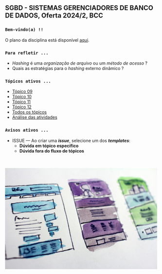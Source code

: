 ## SGBD - SISTEMAS GERENCIADORES DE BANCO DE DADOS, Oferta 2024/2, BCC

### `Bem-vindo(a) !!`

O plano da disciplina está disponível [aqui](./media/sgbd-2024-2-bcc-plano.pdf).<br>

### `Para refletir ...`

- _Hashing_ é uma _organização de arquivo_ ou um _método de acesso_ ?
- Quais as estratégias para o _hashing_ externo dinâmico ?

### `Tópicos ativos ...`

- [Tópico 09](./topico/topico-09.md)
- [Tópico 10](./topico/topico-10.md)
- [Tópico 11](./topico/topico-11.md)
- [Tópico 12](./topico/topico-12.md)
- [Todos os tópicos](topico/topico-index.md)
- [Análise das atividades](./topico/tresultado.md)

### `Avisos ativos ...`

- ISSUE &#8212; Ao criar uma _**issue**_, selecione um dos _**templates**_:
  - **Dúvida em tópico específico**
  - **Dúvida fora do fluxo de tópicos**

<br>
<br>
<img src="./media/hal-gatewood-tZc3vjPCk-Q-unsplash.jpg" width="500">
